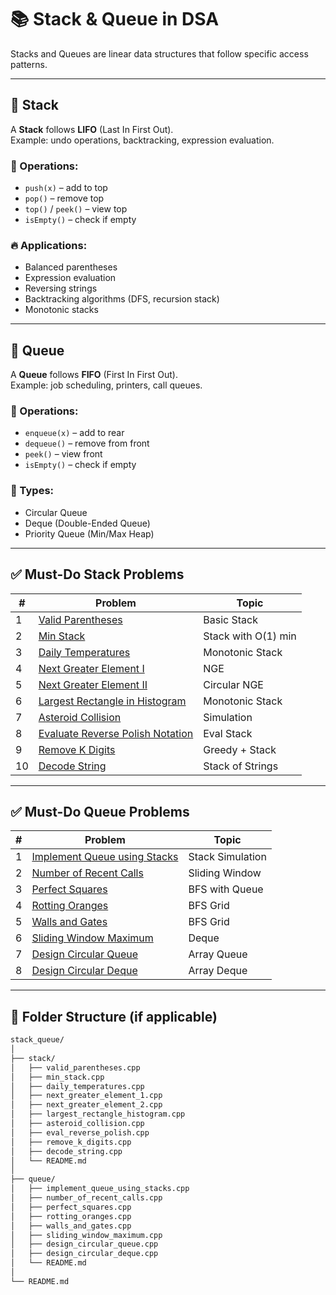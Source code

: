# 📚 Stack & Queue in DSA

Stacks and Queues are linear data structures that follow specific access patterns.

---

## 🔁 Stack

A **Stack** follows **LIFO** (Last In First Out).  
Example: undo operations, backtracking, expression evaluation.

### 🧠 Operations:
- `push(x)` – add to top  
- `pop()` – remove top  
- `top()` / `peek()` – view top  
- `isEmpty()` – check if empty  

### 🔥 Applications:
- Balanced parentheses
- Expression evaluation
- Reversing strings
- Backtracking algorithms (DFS, recursion stack)
- Monotonic stacks

---

## 🔁 Queue

A **Queue** follows **FIFO** (First In First Out).  
Example: job scheduling, printers, call queues.

### 🧠 Operations:
- `enqueue(x)` – add to rear  
- `dequeue()` – remove from front  
- `peek()` – view front  
- `isEmpty()` – check if empty

### 🔄 Types:
- Circular Queue
- Deque (Double-Ended Queue)
- Priority Queue (Min/Max Heap)

---

## ✅ Must-Do Stack Problems

| # | Problem | Topic |
|--|---------|-------|
| 1 | [Valid Parentheses](https://leetcode.com/problems/valid-parentheses/) | Basic Stack |
| 2 | [Min Stack](https://leetcode.com/problems/min-stack/) | Stack with O(1) min |
| 3 | [Daily Temperatures](https://leetcode.com/problems/daily-temperatures/) | Monotonic Stack |
| 4 | [Next Greater Element I](https://leetcode.com/problems/next-greater-element-i/) | NGE |
| 5 | [Next Greater Element II](https://leetcode.com/problems/next-greater-element-ii/) | Circular NGE |
| 6 | [Largest Rectangle in Histogram](https://leetcode.com/problems/largest-rectangle-in-histogram/) | Monotonic Stack |
| 7 | [Asteroid Collision](https://leetcode.com/problems/asteroid-collision/) | Simulation |
| 8 | [Evaluate Reverse Polish Notation](https://leetcode.com/problems/evaluate-reverse-polish-notation/) | Eval Stack |
| 9 | [Remove K Digits](https://leetcode.com/problems/remove-k-digits/) | Greedy + Stack |
| 10 | [Decode String](https://leetcode.com/problems/decode-string/) | Stack of Strings |

---

## ✅ Must-Do Queue Problems

| # | Problem | Topic |
|--|---------|-------|
| 1 | [Implement Queue using Stacks](https://leetcode.com/problems/implement-queue-using-stacks/) | Stack Simulation |
| 2 | [Number of Recent Calls](https://leetcode.com/problems/number-of-recent-calls/) | Sliding Window |
| 3 | [Perfect Squares](https://leetcode.com/problems/perfect-squares/) | BFS with Queue |
| 4 | [Rotting Oranges](https://leetcode.com/problems/rotting-oranges/) | BFS Grid |
| 5 | [Walls and Gates](https://leetcode.com/problems/walls-and-gates/) | BFS Grid |
| 6 | [Sliding Window Maximum](https://leetcode.com/problems/sliding-window-maximum/) | Deque |
| 7 | [Design Circular Queue](https://leetcode.com/problems/design-circular-queue/) | Array Queue |
| 8 | [Design Circular Deque](https://leetcode.com/problems/design-circular-deque/) | Array Deque |

---


## 📁 Folder Structure (if applicable)

```bash
stack_queue/
│
├── stack/
│   ├── valid_parentheses.cpp
│   ├── min_stack.cpp
│   ├── daily_temperatures.cpp
│   ├── next_greater_element_1.cpp
│   ├── next_greater_element_2.cpp
│   ├── largest_rectangle_histogram.cpp
│   ├── asteroid_collision.cpp
│   ├── eval_reverse_polish.cpp
│   ├── remove_k_digits.cpp
│   ├── decode_string.cpp
│   └── README.md
│
├── queue/
│   ├── implement_queue_using_stacks.cpp
│   ├── number_of_recent_calls.cpp
│   ├── perfect_squares.cpp
│   ├── rotting_oranges.cpp
│   ├── walls_and_gates.cpp
│   ├── sliding_window_maximum.cpp
│   ├── design_circular_queue.cpp
│   ├── design_circular_deque.cpp
│   └── README.md
│
└── README.md
